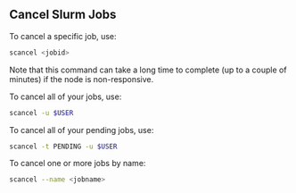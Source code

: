 ## Cancel Slurm Jobs

To cancel a specific job, use:

```sh
scancel <jobid>
```

Note that this command can take a long time to complete (up to a couple of minutes) if the node is non-responsive.


To cancel all of your jobs, use:
```sh
scancel -u $USER
```

To cancel all of your pending jobs, use:
```sh
scancel -t PENDING -u $USER
```

To cancel one or more jobs by name:
```sh
scancel --name <jobname>
```
